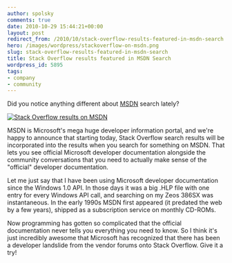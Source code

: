 ```yaml
---
author: spolsky
comments: true
date: 2010-10-29 15:44:21+00:00
layout: post
redirect_from: /2010/10/stack-overflow-results-featured-in-msdn-search
hero: /images/wordpress/stackoverflow-on-msdn.png
slug: stack-overflow-results-featured-in-msdn-search
title: Stack Overflow results featured in MSDN Search
wordpress_id: 5895
tags:
- company
- community
---
```


Did you notice anything different about [MSDN](http://msdn.microsoft.com/en-us/default.aspx) search lately?

[![Stack Overflow results on MSDN](/blog/images/wordpress/stackoverflow-on-msdn.png)](/blog/images/wordpress/stackoverflow-on-msdn.png)

MSDN is Microsoft's mega huge developer information portal, and we're happy to announce that starting today, Stack Overflow search results will be incorporated into the results when you search for something on MSDN. That lets you see official Microsoft developer documentation alongside the community conversations that you need to actually make sense of the "official" developer documentation.

Let me just say that I have been using Microsoft developer documentation since the Windows 1.0 API. In those days it was a big .HLP file with one entry for every Windows API call, and searching on my Zeos 386SX was instantaneous. In the early 1990s MSDN first appeared (it predated the web by a few years), shipped as a subscription service on monthly CD-ROMs.

Now programming has gotten so complicated that the official documentation never tells you everything you need to know. So I think it's just incredibly awesome that Microsoft has recognized that there has been a developer landslide from the vendor forums onto Stack Overflow. Give it a try!


